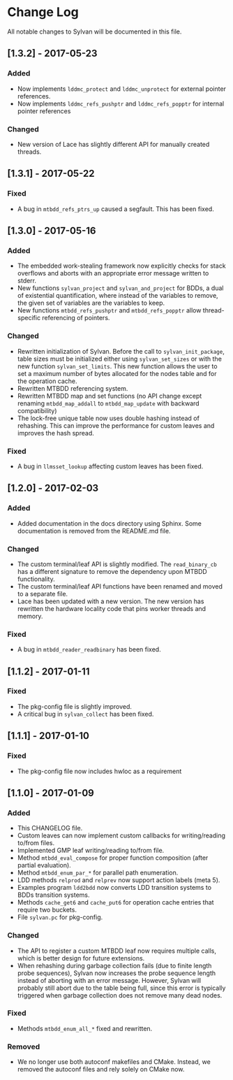 # Change Log
All notable changes to Sylvan will be documented in this file.

## [1.3.2] - 2017-05-23
### Added
- Now implements `lddmc_protect` and `lddmc_unprotect` for external pointer references.
- Now implements `lddmc_refs_pushptr` and `lddmc_refs_popptr` for internal pointer references

### Changed
- New version of Lace has slightly different API for manually created threads.

## [1.3.1] - 2017-05-22
### Fixed
- A bug in `mtbdd_refs_ptrs_up` caused a segfault. This has been fixed.

## [1.3.0] - 2017-05-16
### Added
- The embedded work-stealing framework now explicitly checks for stack overflows and aborts with an appropriate error message written to stderr.
- New functions `sylvan_project` and `sylvan_and_project` for BDDs, a dual of existential quantification, where instead of the variables to remove, the given set of variables are the variables to keep.
- New functions `mtbdd_refs_pushptr` and `mtbdd_refs_popptr` allow thread-specific referencing of pointers.

### Changed
- Rewritten initialization of Sylvan. Before the call to `sylvan_init_package`, table sizes must be initialized either using `sylvan_set_sizes` or with the new function `sylvan_set_limits`. This new function allows the user to set a maximum number of bytes allocated for the nodes table and for the operation cache.
- Rewritten MTBDD referencing system.
- Rewritten MTBDD map and set functions (no API change except renaming `mtbdd_map_addall` to `mtbdd_map_update` with backward compatibility)
- The lock-free unique table now uses double hashing instead of rehashing. This can improve the performance for custom leaves and improves the hash spread.

### Fixed
- A bug in `llmsset_lookup` affecting custom leaves has been fixed.

## [1.2.0] - 2017-02-03
### Added
- Added documentation in the docs directory using Sphinx. Some documentation is removed from the README.md file.

### Changed
- The custom terminal/leaf API is slightly modified. The `read_binary_cb` has a different signature to remove the dependency upon MTBDD functionality.
- The custom terminal/leaf API functions have been renamed and moved to a separate file.
- Lace has been updated with a new version. The new version has rewritten the hardware locality code that pins worker threads and memory.

### Fixed
- A bug in `mtbdd_reader_readbinary` has been fixed.

## [1.1.2] - 2017-01-11
### Fixed
- The pkg-config file is slightly improved.
- A critical bug in `sylvan_collect` has been fixed.

## [1.1.1] - 2017-01-10
### Fixed
- The pkg-config file now includes hwloc as a requirement

## [1.1.0] - 2017-01-09
### Added
- This CHANGELOG file.
- Custom leaves can now implement custom callbacks for writing/reading to/from files.
- Implemented GMP leaf writing/reading to/from file.
- Method `mtbdd_eval_compose` for proper function composition (after partial evaluation).
- Method `mtbdd_enum_par_*` for parallel path enumeration.
- LDD methods `relprod` and `relprev` now support action labels (meta 5).
- Examples program `ldd2bdd` now converts LDD transition systems to BDDs transition systems.
- Methods `cache_get6` and `cache_put6` for operation cache entries that require two buckets.
- File `sylvan.pc` for pkg-config.

### Changed
- The API to register a custom MTBDD leaf now requires multiple calls, which is better design for future extensions.
- When rehashing during garbage collection fails (due to finite length probe sequences), Sylvan now increases the probe sequence length instead of aborting with an error message. However, Sylvan will probably still abort due to the table being full, since this error is typically triggered when garbage collection does not remove many dead nodes.

### Fixed
- Methods `mtbdd_enum_all_*` fixed and rewritten.

### Removed
- We no longer use both autoconf makefiles and CMake. Instead, we removed the autoconf files and rely solely on CMake now.

